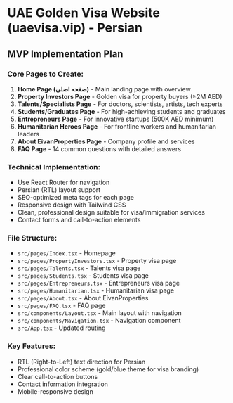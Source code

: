 # UAE Golden Visa Website (uaevisa.vip) - Persian

## MVP Implementation Plan

### Core Pages to Create:
1. **Home Page (صفحه اصلی)** - Main landing page with overview
2. **Property Investors Page** - Golden visa for property buyers (≥2M AED)
3. **Talents/Specialists Page** - For doctors, scientists, artists, tech experts
4. **Students/Graduates Page** - For high-achieving students and graduates
5. **Entrepreneurs Page** - For innovative startups (500K AED minimum)
6. **Humanitarian Heroes Page** - For frontline workers and humanitarian leaders
7. **About EivanProperties Page** - Company profile and services
8. **FAQ Page** - 14 common questions with detailed answers

### Technical Implementation:
- Use React Router for navigation
- Persian (RTL) layout support
- SEO-optimized meta tags for each page
- Responsive design with Tailwind CSS
- Clean, professional design suitable for visa/immigration services
- Contact forms and call-to-action elements

### File Structure:
- `src/pages/Index.tsx` - Homepage
- `src/pages/PropertyInvestors.tsx` - Property visa page
- `src/pages/Talents.tsx` - Talents visa page
- `src/pages/Students.tsx` - Students visa page
- `src/pages/Entrepreneurs.tsx` - Entrepreneurs visa page
- `src/pages/Humanitarian.tsx` - Humanitarian visa page
- `src/pages/About.tsx` - About EivanProperties
- `src/pages/FAQ.tsx` - FAQ page
- `src/components/Layout.tsx` - Main layout with navigation
- `src/components/Navigation.tsx` - Navigation component
- `src/App.tsx` - Updated routing

### Key Features:
- RTL (Right-to-Left) text direction for Persian
- Professional color scheme (gold/blue theme for visa branding)
- Clear call-to-action buttons
- Contact information integration
- Mobile-responsive design